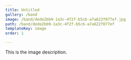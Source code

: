 ```yaml
---
title: Untitled
gallery: /band
image: /band/dede2bb9-1a3c-4f2f-b5cb-a7a622f077ef.jpg
path: /band/dede2bb9-1a3c-4f2f-b5cb-a7a622f077ef
templateKey: image
order: 1

---
```


This is the image description.
